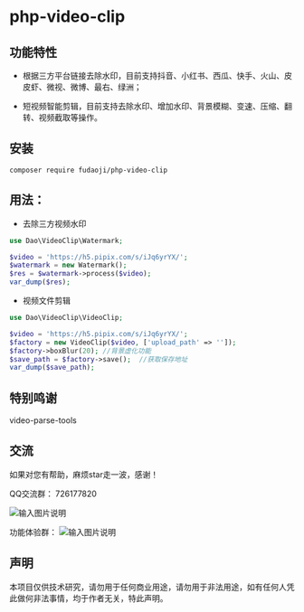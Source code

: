 # php-video-clip

## 功能特性

* 根据三方平台链接去除水印，目前支持抖音、小红书、西瓜、快手、火山、皮皮虾、微视、微博、最右、绿洲；

* 短视频智能剪辑，目前支持去除水印、增加水印、背景模糊、变速、压缩、翻转、视频截取等操作。

## 安装
~~~
composer require fudaoji/php-video-clip
~~~

## 用法：
* 去除三方视频水印
~~~php
use Dao\VideoClip\Watermark;

$video = 'https://h5.pipix.com/s/iJq6yrYX/';
$watermark = new Watermark();
$res = $watermark->process($video);
var_dump($res);
~~~

* 视频文件剪辑
~~~php
use Dao\VideoClip\VideoClip;

$video = 'https://h5.pipix.com/s/iJq6yrYX/';
$factory = new VideoClip($video, ['upload_path' => '']);
$factory->boxBlur(20); //背景虚化功能
$save_path = $factory->save();  //获取保存地址
var_dump($save_path);

~~~

## 特别鸣谢
video-parse-tools

## 交流
如果对您有帮助，麻烦star走一波，感谢！

QQ交流群：
726177820

![输入图片说明](https://zyx.images.huihuiba.net/1-6455c790847b5.png)

功能体验群：
![输入图片说明](https://zyx.images.huihuiba.net/1-64e1d5cb1f179.png)

## 声明
本项目仅供技术研究，请勿用于任何商业用途，请勿用于非法用途，如有任何人凭此做何非法事情，均于作者无关，特此声明。